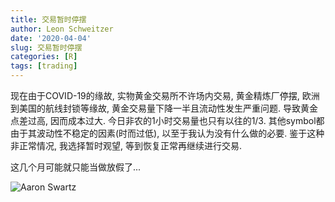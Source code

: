 ```yaml
---
title: 交易暂时停摆
author: Leon Schweitzer
date: '2020-04-04'
slug: 交易暂时停摆
categories: [R]
tags: [trading]
---
```

现在由于COVID-19的缘故, 实物黄金交易所不许场内交易, 黄金精炼厂停摆, 欧洲到美国的航线封锁等缘故, 黄金交易量下降一半且流动性发生严重问题. 导致黄金点差过高, 因而成本过大. 今日非农的1小时交易量也只有以往的1/3. 其他symbol都由于其波动性不稳定的因素(时而过低), 以至于我认为没有什么做的必要. 鉴于这种非正常情况, 我选择暂时观望, 等到恢复正常再继续进行交易.

这几个月可能就只能当做放假了...

![Aaron Swartz](https://files.catbox.moe/2odprl.jpg)